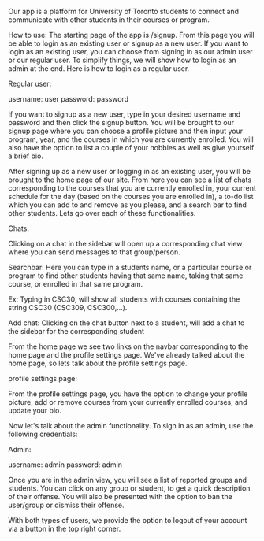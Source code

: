 Our app is a platform for University of Toronto students to connect
and communicate with other students in their courses or program.

How to use:
The starting page of the app is /signup. From this page you will be able to 
login as an existing user or signup as a new user. If you want to login as 
an existing user, you can choose from signing in as our admin user or 
our regular user. To simplify things, we will show how to login as an admin
at the end. Here is how to login as a regular user.

Regular user:

username: user
password: password

If you want to signup as a new user, type in your desired
username and password and then click the signup button.
You will be brought to our signup page where you can choose a profile
picture and then input your program, year, and the courses in which 
you are currently enrolled. You will also have the option to list a 
couple of your hobbies as well as give yourself a brief bio.

After signing up as a new user or logging in as an existing user, you will be 
brought to the home page of our site. From here you can see a list of 
chats corresponding to the courses that you are currently enrolled in,
your current schedule for the day (based on the courses you are enrolled in),
a to-do list which you can add to and remove as you please, and a search bar to find other students. Lets 
go over each of these functionalities.

Chats: 

Clicking on a chat in the sidebar will open up a corresponding chat view
where you can send messages to that group/person.


Searchbar: Here you can type in a students name, or a particular course
or program to find other students having that same name, taking 
that same course, or enrolled in that same program.


Ex: Typing in CSC30, will show all students with courses containing 
the string CSC30 (CSC309, CSC300,...).

Add chat: Clicking on the chat button next to a student, will add a chat 
to the sidebar for the corresponding student


From the home page we see two links on the navbar corresponding to the home page
and the profile settings page. We've already talked about the home page, so lets 
talk about the profile settings page.

profile settings page:

From the profile settings page, you have the option to change your profile picture,
add or remove courses from your currently enrolled courses, and update your bio.


Now let's talk about the admin functionality. To sign in as an admin, use the following
credentials:

Admin:

username: admin
password: admin

Once you are in the admin view, you will see a list of reported groups and students.
You can click on any group or student, to get a quick description of their offense.
You will also be presented with the option to ban the user/group or dismiss their
offense.

With both types of users, we provide the option to logout of your account
via a button in the top right corner.


